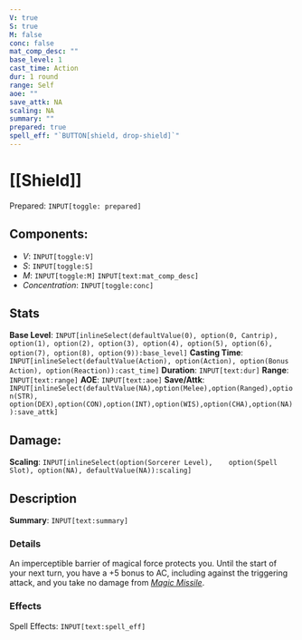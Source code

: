 ```yaml
---
V: true
S: true
M: false
conc: false
mat_comp_desc: ""
base_level: 1
cast_time: Action
dur: 1 round
range: Self
aoe: ""
save_attk: NA
scaling: NA
summary: ""
prepared: true
spell_eff: "`BUTTON[shield, drop-shield]`"
---
```

# [[Shield]]
Prepared: `INPUT[toggle: prepared]`
## **Components**:
 - *V*: `INPUT[toggle:V]`
 - *S*: `INPUT[toggle:S]`
 - *M*: `INPUT[toggle:M]` `INPUT[text:mat_comp_desc]`
- *Concentration*: `INPUT[toggle:conc]`

## **Stats**
**Base Level**: `INPUT[inlineSelect(defaultValue(0), option(0, Cantrip), option(1), option(2), option(3), option(4), option(5), option(6), option(7), option(8), option(9)):base_level]`
**Casting Time**: `INPUT[inlineSelect(defaultValue(Action), option(Action), option(Bonus Action), option(Reaction)):cast_time]`
**Duration**: `INPUT[text:dur]`
**Range**: `INPUT[text:range]`
**AOE**: `INPUT[text:aoe]`
**Save/Attk**:  `INPUT[inlineSelect(defaultValue(NA),option(Melee),option(Ranged),option(STR),	option(DEX),option(CON),option(INT),option(WIS),option(CHA),option(NA)):save_attk]`

## **Damage**:
**Scaling**: `INPUT[inlineSelect(option(Sorcerer Level),	option(Spell Slot), option(NA), defaultValue(NA)):scaling]`


## **Description**

**Summary**: `INPUT[text:summary]`
### Details

An imperceptible barrier of magical force protects you. Until the start of your next turn, you have a +5 bonus to AC, including against the triggering attack, and you take no damage from _[Magic Missile](https://app.roll20.net/compendium/dnd5e/Spells:Magic%20Missile?expansion=32231)_.
### Effects

Spell Effects: `INPUT[text:spell_eff]`